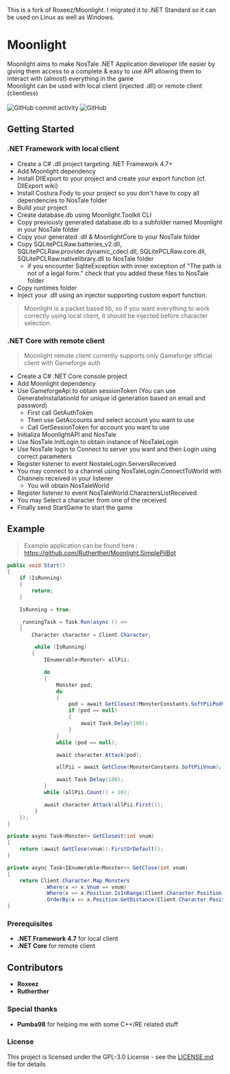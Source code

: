 This is a fork of Roxeez/Moonlight. I migrated it to .NET Standard so it can be used on Linux as well as Windows.

# Moonlight

Moonlight aims to make NosTale .NET Application developer life easier by giving them access to a complete & easy to use API allowing them to interact with (almost) everything in the game  
Moonlight can be used with local client (injected .dll) or remote client (clientless)
<br><br>
![GitHub commit activity](https://img.shields.io/github/commit-activity/m/Rutherther/Moonlight)
![GitHub](https://img.shields.io/github/license/Rutherther/Moonlight)

## Getting Started

### .NET Framework with local client

- Create a C# .dll project targeting .NET Framework 4.7+
- Add Moonlight dependency
- Install DllExport to your project and create your export function (cf. DllExport wiki)
- Install Costura.Fody to your project so you don't have to copy all dependencies to NosTale folder
- Build your project
- Create database.db using Moonlight.Toolkit CLI
- Copy previously generated database.db to a subfolder named Moonlight in your NosTale folder
- Copy your generated .dll & MoonlightCore to your NosTale folder
- Copy SQLitePCLRaw.batteries_v2.dll, SQLitePCLRaw.provider.dynamic_cdecl.dll, SQLitePCLRaw.core.dll, SQLitePCLRaw.nativelibrary.dll to NosTale folder
  - if you encounter SqliteException with inner exception of "The path is not of a legal form." check that you added these files to NosTale folder
- Copy runtimes folder
- Inject your .dll using an injector supporting custom export function.

> Moonlight is a packet based lib, so if you want everything to work correctly using local client, it should be injected before character selection.

### .NET Core with remote client

> Moonlight remote client currently supports only Gameforge official client with Gameforge auth

- Create a C# .NET Core console project
- Add Moonlight dependency
- Use GameforgeApi to obtain sessionToken (You can use GenerateInstallationId for unique id generation based on email and password)
  - First call GetAuthToken
  - Then use GetAccounts and select account you want to use
  - Call GetSessionToken for account you want to use
- Initializa MoonlightAPI and NosTale
- Use NosTale.InitLogin to obtain instance of NosTaleLogin
- Use NosTale login to Connect to server you want and then Login using correct parameters
- Register listener to event NostaleLogin.ServersReceived
- You may connect to a channel using NosTaleLogin.ConnectToWorld with Channels received in your listener
  - You will obtain NosTaleWorld
- Register listener to event NosTaleWorld.CharactersListReceived
- You may Select a character from one of the received
- Finally send StartGame to start the game

## Example
>Example application can be found here : https://github.com/Rutherther/Moonlight.SimplePiiBot
```csharp
public void Start()
{
    if (IsRunning)
    {
        return;
    }

    IsRunning = true;

    _runningTask = Task.Run(async () =>
    {
        Character character = Client.Character;

         while (IsRunning)
        {
            IEnumerable<Monster> allPii;

            do
            {
                Monster pod;
                do
                {
                    pod = await GetClosest(MonsterConstants.SoftPiiPodVnum);
                    if (pod == null)
                    {
                        await Task.Delay(100);
                    }
                }
                while (pod == null);

                await character.Attack(pod);

                allPii = await GetClose(MonsterConstants.SoftPiiVnum);

                await Task.Delay(100);
            }
            while (allPii.Count() < 10);

            await character.Attack(allPii.First());
         }
    });
}

private async Task<Monster> GetClosest(int vnum)
{
    return (await GetClose(vnum)).FirstOrDefault();
}

private async Task<IEnumerable<Monster>> GetClose(int vnum)
{
    return Client.Character.Map.Monsters
            .Where(x => x.Vnum == vnum)
            .Where(x => x.Position.IsInRange(Client.Character.Position, 10))
            .OrderBy(x => x.Position.GetDistance(Client.Character.Position));
}
```

### Prerequisites

- **.NET Framework 4.7** for local client
- **.NET Core** for remote client

## Contributors
* **Roxeez**
* **Rutherther**

### Special thanks

* **Pumba98** for helping me with some C++/RE related stuff

### License

This project is licensed under the GPL-3.0 License - see the [LICENSE.md](LICENSE.md) file for details
